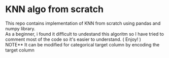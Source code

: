 # KNN algo from scratch
This repo contains implementation of KNN from scratch using pandas and numpy library.\
As a beginner, i found it difficult to undestand this algoritm so I have tried to comment most of the code so it's easier to understand. ( Enjoy! )\
NOTE** It can be modified for categorical target column by encoding the target column 
